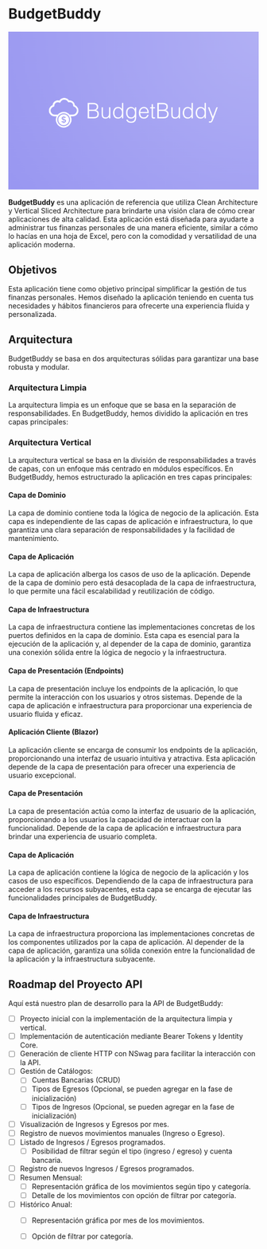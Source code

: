 # BudgetBuddy

![Logo de BudgetBuddy](/assets/temp-logo.png)

**BudgetBuddy** es una aplicación de referencia que utiliza Clean Architecture y Vertical Sliced Architecture para brindarte una visión clara de cómo crear aplicaciones de alta calidad. Esta aplicación está diseñada para ayudarte a administrar tus finanzas personales de una manera eficiente, similar a cómo lo hacías en una hoja de Excel, pero con la comodidad y versatilidad de una aplicación moderna.

## Objetivos

Esta aplicación tiene como objetivo principal simplificar la gestión de tus finanzas personales. Hemos diseñado la aplicación teniendo en cuenta tus necesidades y hábitos financieros para ofrecerte una experiencia fluida y personalizada.

## Arquitectura

BudgetBuddy se basa en dos arquitecturas sólidas para garantizar una base robusta y modular.

### Arquitectura Limpia

La arquitectura limpia es un enfoque que se basa en la separación de responsabilidades. En BudgetBuddy, hemos dividido la aplicación en tres capas principales:

### Arquitectura Vertical

La arquitectura vertical se basa en la división de responsabilidades a través de capas, con un enfoque más centrado en módulos específicos. En BudgetBuddy, hemos estructurado la aplicación en tres capas principales:


#### Capa de Dominio

La capa de dominio contiene toda la lógica de negocio de la aplicación. Esta capa es independiente de las capas de aplicación e infraestructura, lo que garantiza una clara separación de responsabilidades y la facilidad de mantenimiento.

#### Capa de Aplicación

La capa de aplicación alberga los casos de uso de la aplicación. Depende de la capa de dominio pero está desacoplada de la capa de infraestructura, lo que permite una fácil escalabilidad y reutilización de código.

#### Capa de Infraestructura

La capa de infraestructura contiene las implementaciones concretas de los puertos definidos en la capa de dominio. Esta capa es esencial para la ejecución de la aplicación y, al depender de la capa de dominio, garantiza una conexión sólida entre la lógica de negocio y la infraestructura.

#### Capa de Presentación (Endpoints)

La capa de presentación incluye los endpoints de la aplicación, lo que permite la interacción con los usuarios y otros sistemas. Depende de la capa de aplicación e infraestructura para proporcionar una experiencia de usuario fluida y eficaz.

#### Aplicación Cliente (Blazor)

La aplicación cliente se encarga de consumir los endpoints de la aplicación, proporcionando una interfaz de usuario intuitiva y atractiva. Esta aplicación depende de la capa de presentación para ofrecer una experiencia de usuario excepcional.

#### Capa de Presentación

La capa de presentación actúa como la interfaz de usuario de la aplicación, proporcionando a los usuarios la capacidad de interactuar con la funcionalidad. Depende de la capa de aplicación e infraestructura para brindar una experiencia de usuario completa.

#### Capa de Aplicación

La capa de aplicación contiene la lógica de negocio de la aplicación y los casos de uso específicos. Dependiendo de la capa de infraestructura para acceder a los recursos subyacentes, esta capa se encarga de ejecutar las funcionalidades principales de BudgetBuddy.

#### Capa de Infraestructura

La capa de infraestructura proporciona las implementaciones concretas de los componentes utilizados por la capa de aplicación. Al depender de la capa de aplicación, garantiza una sólida conexión entre la funcionalidad de la aplicación y la infraestructura subyacente.

## Roadmap del Proyecto API

Aquí está nuestro plan de desarrollo para la API de BudgetBuddy:

- [ ] Proyecto inicial con la implementación de la arquitectura limpia y vertical.
- [ ] Implementación de autenticación mediante Bearer Tokens y Identity Core.
- [ ] Generación de cliente HTTP con NSwag para facilitar la interacción con la API.
- [ ] Gestión de Catálogos:
    - [ ] Cuentas Bancarias (CRUD)
    - [ ] Tipos de Egresos (Opcional, se pueden agregar en la fase de inicialización)
    - [ ] Tipos de Ingresos (Opcional, se pueden agregar en la fase de inicialización)
- [ ] Visualización de Ingresos y Egresos por mes.
- [ ] Registro de nuevos movimientos manuales (Ingreso o Egreso).
- [ ] Listado de Ingresos / Egresos programados.
  - [ ] Posibilidad de filtrar según el tipo (ingreso / egreso) y cuenta bancaria.
- [ ] Registro de nuevos Ingresos / Egresos programados.
- [ ] Resumen Mensual:
  - [ ] Representación gráfica de los movimientos según tipo y categoría.
  - [ ] Detalle de los movimientos con opción de filtrar por categoría.
- [ ] Histórico Anual:
  - [ ] Representación gráfica por mes de los movimientos.
  - [ ] Opción de filtrar por categoría.

